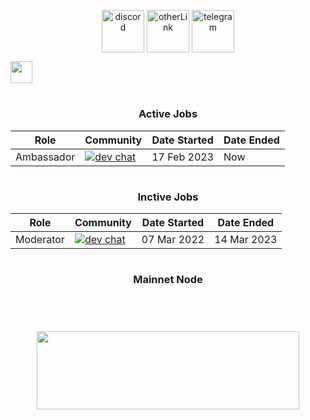 
<div align="center">





 <div align="center">
 
[<img align="center" src='https://user-images.githubusercontent.com/98658943/205914724-e13cb3c4-488f-40ba-9bc1-14de1248bae4.png' alt='discord' height='68'>](https://discordapp.com/users/873803230042263563) [<img align="center" src='https://user-images.githubusercontent.com/98658943/205915275-701e66b5-3c5b-4934-9136-bb7e52fed3c8.png' alt='otherLink' height='68'>](https://www.megumii.xyz)  [<img align="center" src='https://user-images.githubusercontent.com/98658943/205914646-7182af0d-7bf3-468d-bbde-8e23703e4aad.png' alt='telegram' height='68'>](https://t.me/KatouMegumii)


  </div>
</div>

<div align="center">
  <div style="display: flex; align-items: flex-start;">
 <img align="top" src="https://komarev.com/ghpvc/?username=Megumiiiiii&color=ff69b4&style=plastic&label=Visitors" height='35'/>

  </div>
</div>


#
<div align="center">
  
### Active Jobs
  
| Role | Community | Date Started | Date Ended |
|----------|---------------------|---------------|---------------|
| Ambassador | [![dev chat](https://discordapp.com/api/guilds/753398645507883099/widget.png?style=banner2)]([https://discord.gg/sarcophagus-community-753398645507883099]) | 17 Feb 2023 | Now |

</div>

#
<div align="center">
 
 ### Inctive Jobs
  
| Role | Community | Date Started | Date Ended |
|----------|---------------------|---------------|---------------|
| Moderator | [![dev chat](https://discord.com/api/guilds/789009413976883220/widget.png?style=banner2)]([https://discord.gg/findora]) | 07 Mar 2022 | 14 Mar 2023 |

</div>
  

#
<div align="center">
  
### Mainnet Node

<img src='https://user-images.githubusercontent.com/98658943/205897599-400caf9f-24ee-44bd-b97b-3639c010d80b.png' alt='' heigth='100' /> [<img src='https://user-images.githubusercontent.com/98658943/205898328-67613d4a-2eaa-4cda-b72e-78c664c57d02.png' alt='' heigth='100' />](https://gw.mises.site/validators/misesvaloper16vlm7rw3yrmjyfgjxu6yftxhny2xllg7gkgln2)


 
  </div>
</div>

#

<div id="header" align="center">
  <img src="https://media.giphy.com/media/v1.Y2lkPTc5MGI3NjExMzNmZTIxZmE3ZmY3MzRiMDcwNDJhYTQ5ZmNlY2YxMWE1OWIyYmVkNSZlcD12MV9pbnRlcm5hbF9naWZzX2dpZklkJmN0PWc/mVBlqOD4ra9jQiI3cC/giphy.gif" height="125" width="420"/>
</div>

#





